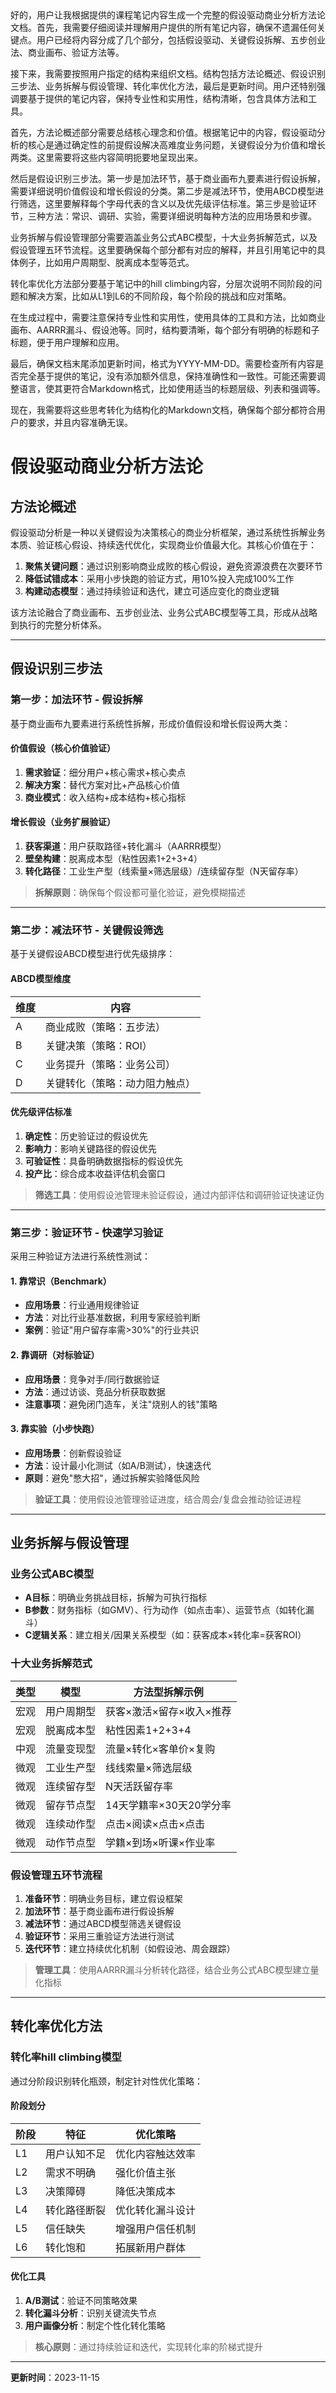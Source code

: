 <think>
好的，用户让我根据提供的课程笔记内容生成一个完整的假设驱动商业分析方法论文档。首先，我需要仔细阅读并理解用户提供的所有笔记内容，确保不遗漏任何关键点。用户已经将内容分成了几个部分，包括假设驱动、关键假设拆解、五步创业法、商业画布、验证方法等。

接下来，我需要按照用户指定的结构来组织文档。结构包括方法论概述、假设识别三步法、业务拆解与假设管理、转化率优化方法，最后是更新时间。用户还特别强调要基于提供的笔记内容，保持专业性和实用性，结构清晰，包含具体方法和工具。

首先，方法论概述部分需要总结核心理念和价值。根据笔记中的内容，假设驱动分析的核心是通过确定性的前提假设解决高难度业务问题，关键假设分为价值和增长两类。这里需要将这些内容简明扼要地呈现出来。

然后是假设识别三步法。第一步是加法环节，基于商业画布九要素进行假设拆解，需要详细说明价值假设和增长假设的分类。第二步是减法环节，使用ABCD模型进行筛选，这里要解释每个字母代表的含义以及优先级评估标准。第三步是验证环节，三种方法：常识、调研、实验，需要详细说明每种方法的应用场景和步骤。

业务拆解与假设管理部分需要涵盖业务公式ABC模型，十大业务拆解范式，以及假设管理五环节流程。这里要确保每个部分都有对应的解释，并且引用笔记中的具体例子，比如用户周期型、脱离成本型等范式。

转化率优化方法部分要基于笔记中的hill climbing内容，分层次说明不同阶段的问题和解决方案，比如从L1到L6的不同阶段，每个阶段的挑战和应对策略。

在生成过程中，需要注意保持专业性和实用性，使用具体的工具和方法，比如商业画布、AARRR漏斗、假设池等。同时，结构要清晰，每个部分有明确的标题和子标题，便于用户理解和应用。

最后，确保文档末尾添加更新时间，格式为YYYY-MM-DD。需要检查所有内容是否完全基于提供的笔记，没有添加额外信息，保持准确性和一致性。可能还需要调整语言，使其更符合Markdown格式，比如使用适当的标题层级、列表和强调等。

现在，我需要将这些思考转化为结构化的Markdown文档，确保每个部分都符合用户的要求，并且内容准确无误。
</think>

# 假设驱动商业分析方法论

## 方法论概述
假设驱动分析是一种以关键假设为决策核心的商业分析框架，通过系统性拆解业务本质、验证核心假设、持续迭代优化，实现商业价值最大化。其核心价值在于：
1. **聚焦关键问题**：通过识别影响商业成败的核心假设，避免资源浪费在次要环节
2. **降低试错成本**：采用小步快跑的验证方式，用10%投入完成100%工作
3. **构建动态模型**：通过持续验证和迭代，建立可适应变化的商业逻辑

该方法论融合了商业画布、五步创业法、业务公式ABC模型等工具，形成从战略到执行的完整分析体系。

---

## 假设识别三步法

### 第一步：加法环节 - 假设拆解
基于商业画布九要素进行系统性拆解，形成价值假设和增长假设两大类：

#### 价值假设（核心价值验证）
1. **需求验证**：细分用户+核心需求+核心卖点
2. **解决方案**：替代方案对比+产品核心价值
3. **商业模式**：收入结构+成本结构+核心指标

#### 增长假设（业务扩展验证）
1. **获客渠道**：用户获取路径+转化漏斗（AARRR模型）
2. **壁垒构建**：脱离成本型（粘性因素1+2+3+4）
3. **转化路径**：工业生产型（线索量×筛选层级）/连续留存型（N天留存率）

> **拆解原则**：确保每个假设都可量化验证，避免模糊描述

---

### 第二步：减法环节 - 关键假设筛选
基于关键假设ABCD模型进行优先级排序：

#### ABCD模型维度
| 维度 | 内容 |
|------|------|
| A | 商业成败（策略：五步法） |
| B | 关键决策（策略：ROI） |
| C | 业务提升（策略：业务公司） |
| D | 关键转化（策略：动力阻力触点） |

#### 优先级评估标准
1. **确定性**：历史验证过的假设优先
2. **影响力**：影响关键路径的假设优先
3. **可验证性**：具备明确数据指标的假设优先
4. **投产比**：综合成本收益评估机会窗口

> **筛选工具**：使用假设池管理未验证假设，通过内部评估和调研验证快速证伪

---

### 第三步：验证环节 - 快速学习验证
采用三种验证方法进行系统性测试：

#### 1. 靠常识（Benchmark）
- **应用场景**：行业通用规律验证
- **方法**：对比行业基准数据，利用专家经验判断
- **案例**：验证"用户留存率需>30%"的行业共识

#### 2. 靠调研（对标验证）
- **应用场景**：竞争对手/同行数据验证
- **方法**：通过访谈、竞品分析获取数据
- **注意事项**：避免闭门造车，关注"烧别人的钱"策略

#### 3. 靠实验（小步快跑）
- **应用场景**：创新假设验证
- **方法**：设计最小化测试（如A/B测试），快速迭代
- **原则**：避免"憋大招"，通过拆解实验降低风险

> **验证工具**：使用假设池管理验证进度，结合周会/复盘会推动验证进程

---

## 业务拆解与假设管理

### 业务公式ABC模型
- **A目标**：明确业务挑战目标，拆解为可执行指标
- **B参数**：财务指标（如GMV）、行为动作（如点击率）、运营节点（如转化漏斗）
- **C逻辑关系**：建立相关/因果关系模型（如：获客成本×转化率=获客ROI）

### 十大业务拆解范式
| 类型 | 模型 | 方法型拆解示例 |
|------|------|----------------|
| 宏观 | 用户周期型 | 获客×激活×留存×收入×推荐 |
| 宏观 | 脱离成本型 | 粘性因素1+2+3+4 |
| 中观 | 流量变现型 | 流量×转化×客单价×复购 |
| 微观 | 工业生产型 | 线线索量×筛选层级 |
| 微观 | 连续留存型 | N天活跃留存率 |
| 微观 | 留存节点型 | 14天学籍率×30天20学分率 |
| 微观 | 连续动作型 | 点击×阅读×点击×点击 |
| 微观 | 动作节点型 | 学籍×到场×听课×作业率 |

### 假设管理五环节流程
1. **准备环节**：明确业务目标，建立假设框架
2. **加法环节**：基于商业画布进行假设拆解
3. **减法环节**：通过ABCD模型筛选关键假设
4. **验证环节**：采用三重验证方法进行测试
5. **迭代环节**：建立持续优化机制（如假设池、周会跟踪）

> **管理工具**：使用AARRR漏斗分析转化路径，结合业务公式ABC模型建立量化指标

---

## 转化率优化方法

### 转化率hill climbing模型
通过分阶段识别转化瓶颈，制定针对性优化策略：

#### 阶段划分
| 阶段 | 特征 | 优化策略 |
|------|------|----------|
| L1 | 用户认知不足 | 优化内容触达效率 |
| L2 | 需求不明确 | 强化价值主张 |
| L3 | 决策障碍 | 降低决策成本 |
| L4 | 转化路径断裂 | 优化转化漏斗设计 |
| L5 | 信任缺失 | 增强用户信任机制 |
| L6 | 转化饱和 | 拓展新用户群体 |

#### 优化工具
1. **A/B测试**：验证不同策略效果
2. **转化漏斗分析**：识别关键流失节点
3. **用户画像分析**：制定个性化转化策略

> **核心原则**：通过持续验证和迭代，实现转化率的阶梯式提升

---

**更新时间**：2023-11-15